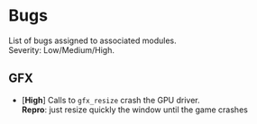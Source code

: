 # Bugs

List of bugs assigned to associated modules.  
Severity: Low/Medium/High.

## GFX

- [**High**] Calls to `gfx_resize` crash the GPU driver.  
    **Repro**: just resize quickly the window until the game crashes
